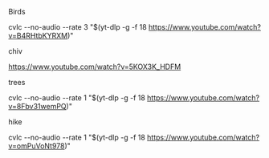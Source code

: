 Birds

cvlc --no-audio --rate 3 "$(yt-dlp -g -f 18 https://www.youtube.com/watch?v=B4RHtbKYRXM)"

chiv

https://www.youtube.com/watch?v=5KOX3K_HDFM

trees

cvlc --no-audio --rate 1 "$(yt-dlp -g -f 18 https://www.youtube.com/watch?v=8Fbv31wemPQ)"

hike

cvlc --no-audio --rate 1 "$(yt-dlp -g -f 18 https://www.youtube.com/watch?v=omPuVoNt978)"
